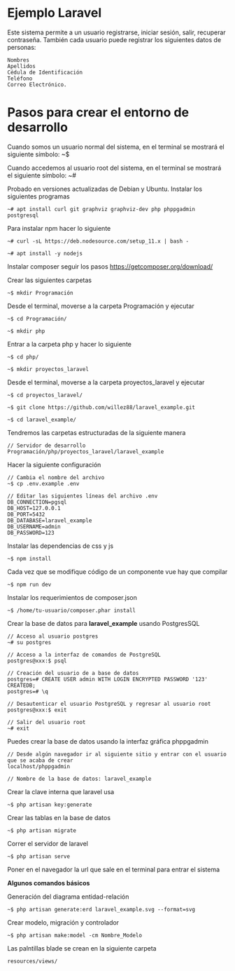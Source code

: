 # Ejemplo Laravel

Este sistema permite a un usuario registrarse, iniciar sesión, salir, recuperar contraseña.
También cada usuario puede registrar los siguientes datos de personas:

    Nombres
    Apellidos
    Cédula de Identificación
    Teléfono
    Correo Electrónico.

# Pasos para crear el entorno de desarrollo

Cuando somos un usuario normal del sistema, en el terminal se mostrará el siguiente símbolo: ~$

Cuando accedemos al usuario root del sistema, en el terminal se mostrará el siguiente símbolo: ~#

Probado en versiones actualizadas de Debian y Ubuntu. Instalar los siguientes programas

    ~# apt install curl git graphviz graphviz-dev php phppgadmin postgresql

Para instalar npm hacer lo siguiente

    ~# curl -sL https://deb.nodesource.com/setup_11.x | bash -

    ~# apt install -y nodejs

Instalar composer seguir los pasos https://getcomposer.org/download/

Crear las siguientes carpetas

    ~$ mkdir Programación

Desde el terminal, moverse a la carpeta Programación y ejecutar

    ~$ cd Programación/

    ~$ mkdir php

Entrar a la carpeta php y hacer lo siguiente

    ~$ cd php/

    ~$ mkdir proyectos_laravel

Desde el terminal, moverse a la carpeta proyectos_laravel y ejecutar

    ~$ cd proyectos_laravel/

    ~$ git clone https://github.com/willez88/laravel_example.git

    ~$ cd laravel_example/

Tendremos las carpetas estructuradas de la siguiente manera

    // Servidor de desarrollo
    Programación/php/proyectos_laravel/laravel_example

Hacer la siguiente configuración

    // Cambia el nombre del archivo
    ~$ cp .env.example .env

    // Editar las siguientes líneas del archivo .env
    DB_CONNECTION=pgsql
    DB_HOST=127.0.0.1
    DB_PORT=5432
    DB_DATABASE=laravel_example
    DB_USERNAME=admin
    DB_PASSWORD=123

Instalar las dependencias de css y js

    ~$ npm install

Cada vez que se modifique código de un componente vue hay que compilar

    ~$ npm run dev

Instalar los requerimientos de composer.json

    ~$ /home/tu-usuario/composer.phar install

Crear la base de datos para __laravel_example__ usando PostgresSQL

    // Acceso al usuario postgres
    ~# su postgres

    // Acceso a la interfaz de comandos de PostgreSQL
    postgres@xxx:$ psql

    // Creación del usuario de a base de datos
    postgres=# CREATE USER admin WITH LOGIN ENCRYPTED PASSWORD '123' CREATEDB;
    postgres=# \q

    // Desautenticar el usuario PostgreSQL y regresar al usuario root
    postgres@xxx:$ exit

    // Salir del usuario root
    ~# exit

Puedes crear la base de datos usando la interfaz gráfica phppgadmin

    // Desde algún navegador ir al siguiente sitio y entrar con el usuario que se acaba de crear
    localhost/phppgadmin

    // Nombre de la base de datos: laravel_example

Crear la clave interna que laravel usa

    ~$ php artisan key:generate

Crear las tablas en la base de datos

    ~$ php artisan migrate

Correr el servidor de laravel

    ~$ php artisan serve

Poner en el navegador la url que sale en el terminal para entrar el sistema

__Algunos comandos básicos__

Generación del diagrama entidad-relación

    ~$ php artisan generate:erd laravel_example.svg --format=svg

Crear modelo, migración y controlador

    ~$ php artisan make:model -cm Nombre_Modelo

Las palntillas blade se crean en la siguiente carpeta

    resources/views/
